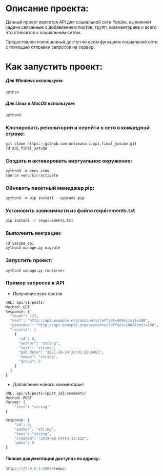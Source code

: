 # Описание проекта:
Данный проект является API для социальной сети Yatube, выполняет задачи связанные с добавлением постов, групп, комментариев и всего что относится к социальным сетям.

Предоставлен полноценный доступ ко всем функциям социальной сети с помощью отправки запросов на сервер.

# Как запустить проект:
##### Для Windows используем:
```python
python
```
##### Для Linux и MacOS используем:
```python
python3
```
### Клонировать репозиторий и перейти в него в командной строке:
```python
git clone https://github.com/antonata-c/api_final_yatube.git
cd api_final_yatube
```
### Cоздать и активировать виртуальное окружение:
```python
python3 -m venv venv
source venv/bin/activate
```
### Обновить пакетный менеджер pip:
```python
python3 -m pip install --upgrade pip
```
### Установить зависимости из файла requirements.txt
```python
pip install -r requirements.txt
```
### Выполнить миграции:
```python
cd yatube_api
python3 manage.py migrate
```
### Запустить проект:
```python
python3 manage.py runserver
```


### Пример запросов к API
* Получение всех постов
```python
URL: api/v1/posts/
Method: GET
Response: {
  "count": 123,
  "next": "http://api.example.org/accounts/?offset=400&limit=100",
  "previous": "http://api.example.org/accounts/?offset=200&limit=100",
  "results": [
    {
      "id": 0,
      "author": "string",
      "text": "string",
      "pub_date": "2021-10-14T20:41:29.648Z",
      "image": "string",
      "group": 0
    }
  ]
}
```
* Добавление нового комментария
```python
URL: api/v1/posts/{post_id}/comments/
Method: POST
Params: {
    "text": "string"
}

Response: {
    "id": 0,
    "author": "string",
    "text": "string",
    "created": "2019-08-24T14:15:22Z",
    "post": 0
}
```
#### Полная документация доступна по адресу:
```python
http://127.0.0.1:8000/redoc/
```